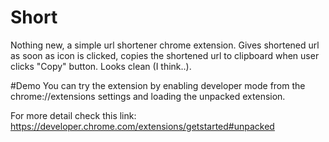 # Short
Nothing new, a simple url shortener chrome extension. Gives shortened url as soon as icon is clicked, copies the shortened url to clipboard when user clicks "Copy" button. Looks clean (I think..).

#Demo
You can try the extension by enabling developer mode from the chrome://extensions settings and loading the unpacked extension.

For more detail check this link: https://developer.chrome.com/extensions/getstarted#unpacked
